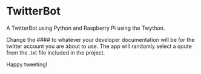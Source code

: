 # TwitterBot
A TwitterBot using Python and Raspberry Pi using the Twython.

Change the #### to whatever your developer documentation will be for the twitter account you are about to use. 
The app will randomly select a qoute from the .txt file included in the project.

Happy tweeting!


